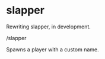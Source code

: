 # slapper
Rewriting slapper, in development.

/slapper <name>
  
Spawns a player with a custom name.
